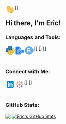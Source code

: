 [<img align="left" alt="Hi" width="30px" src="https://github.com/ericyung1998/ericyung1998/blob/main/Images/waving.gif" />]

## Hi there, I'm Eric!

### Languages and Tools:

[<img align="left" alt="Python" width="30px" src="https://github.com/ericyung1998/ericyung1998/blob/main/Images/python.png" />]
[<img align="left" alt="SQL" width="30px" src="https://github.com/ericyung1998/ericyung1998/blob/main/Images/sql.png" />]
[<img align="left" alt="R" width="30px" src="https://github.com/ericyung1998/ericyung1998/blob/main/Images/r.png" />]

<br>

### Connect with Me:
[<img align="left" alt="LinkedIn | ericyung1998" width="30px" src="https://github.com/ericyung1998/ericyung1998/blob/main/Images/linkedin.png" />]
[<img align="left" alt="Tableau Public | ericyung1998" width="30px" src="https://github.com/ericyung1998/ericyung1998/blob/main/Images/tableau.png" />]

[linkedin]: https://www.linkedin.com/in/ericyung1998
[tableau]: https://public.tableau.com/app/profile/ericyung1998

<br>

### GitHub Stats:

<a href="https://github.com/ericyung1998/ericyung1998">
  <img align="center" src="https://github-readme-stats.vercel.app/api/top-langs/?username=ericyung1998&langs_count=3" />
</a>
<a href="https://github.com/ericyung1998/ericyung1998">
  <img align="center" src="https://github-readme-stats.vercel.app/api?username=ericyung1998&show_icons=true&line_height=27&count_private=true" alt="Eric's GitHub Stats" />
</a>
